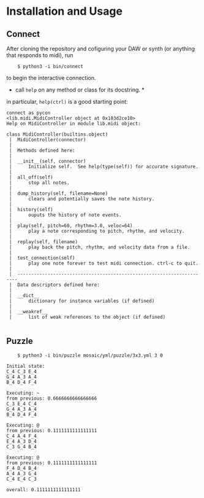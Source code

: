 # Installation and Usage

## Connect

After cloning the repository and cofiguring your DAW or synth (or anything that
responds to midi), run

        $ python3 -i bin/connect

to begin the interactive connection.

* call `help` on any method or class for its docstring. *

in particular, `help(ctrl)` is a good starting point:

```
connect as pycon
<lib.midi.MidiController object at 0x103d2ce10>
Help on MidiController in module lib.midi object:

class MidiController(builtins.object)
 |  MidiController(connector)
 |
 |  Methods defined here:
 |
 |  __init__(self, connector)
 |      Initialize self.  See help(type(self)) for accurate signature.
 |
 |  all_off(self)
 |      stop all notes.
 |
 |  dump_history(self, filename=None)
 |      clears and potentially saves the note history.
 |
 |  history(self)
 |      ouputs the history of note events.
 |
 |  play(self, pitch=60, rhythm=3.0, veloc=64)
 |      play a note corresponding to pitch, rhythm, and velocity.
 |
 |  replay(self, filename)
 |      play back the pitch, rhythm, and velocity data from a file.
 |
 |  test_connection(self)
 |      play one note forever to test midi connection. ctrl-c to quit.
 |
 |  ----------------------------------------------------------------------
 |  Data descriptors defined here:
 |
 |  __dict__
 |      dictionary for instance variables (if defined)
 |
 |  __weakref__
 |      list of weak references to the object (if defined)


```

## Puzzle

        $ python3 -i bin/puzzle mosaic/yml/puzzle/3x3.yml 3 0

```
Initial state:
C_4 C_3 E_4
G_4 A_3 A_4
B_4 D_4 F_4

Executing: ~
from previous: 0.6666666666666666
C_3 E_4 C_4
G_4 A_3 A_4
B_4 D_4 F_4

Executing: @
from previous: 0.1111111111111111
C_4 A_4 F_4
E_4 A_3 D_4
C_3 G_4 B_4

Executing: @
from previous: 0.1111111111111111
F_4 D_4 B_4
A_4 A_3 G_4
C_4 E_4 C_3

overall: 0.1111111111111111
```
